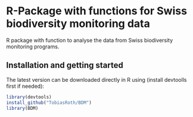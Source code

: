 # R-Package with functions for Swiss biodiversity monitoring data

R package with function to analyse the data from Swiss biodiversity monitoring programs.


## Installation and getting started
The latest version can be downloaded directly in R using (install devtoolls first if needed):

```r
library(devtools)
install_github("TobiasRoth/BDM")
library(BDM)
```

